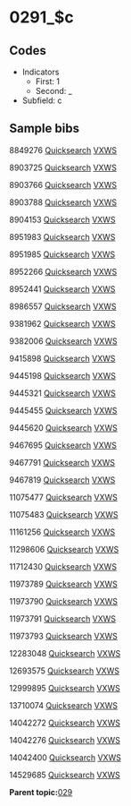 # 0291\_$c

## Codes

-   Indicators
    -   First: 1
    -   Second: \_
-   Subfield: c

## Sample bibs

8849276 [Quicksearch](https://search.library.yale.edu/catalog/8849276) [VXWS](http://prodorbis.library.yale.edu:7014/vxws/GetHoldingsService?bibId=8849276)

8903725 [Quicksearch](https://search.library.yale.edu/catalog/8903725) [VXWS](http://prodorbis.library.yale.edu:7014/vxws/GetHoldingsService?bibId=8903725)

8903766 [Quicksearch](https://search.library.yale.edu/catalog/8903766) [VXWS](http://prodorbis.library.yale.edu:7014/vxws/GetHoldingsService?bibId=8903766)

8903788 [Quicksearch](https://search.library.yale.edu/catalog/8903788) [VXWS](http://prodorbis.library.yale.edu:7014/vxws/GetHoldingsService?bibId=8903788)

8904153 [Quicksearch](https://search.library.yale.edu/catalog/8904153) [VXWS](http://prodorbis.library.yale.edu:7014/vxws/GetHoldingsService?bibId=8904153)

8951983 [Quicksearch](https://search.library.yale.edu/catalog/8951983) [VXWS](http://prodorbis.library.yale.edu:7014/vxws/GetHoldingsService?bibId=8951983)

8951985 [Quicksearch](https://search.library.yale.edu/catalog/8951985) [VXWS](http://prodorbis.library.yale.edu:7014/vxws/GetHoldingsService?bibId=8951985)

8952266 [Quicksearch](https://search.library.yale.edu/catalog/8952266) [VXWS](http://prodorbis.library.yale.edu:7014/vxws/GetHoldingsService?bibId=8952266)

8952441 [Quicksearch](https://search.library.yale.edu/catalog/8952441) [VXWS](http://prodorbis.library.yale.edu:7014/vxws/GetHoldingsService?bibId=8952441)

8986557 [Quicksearch](https://search.library.yale.edu/catalog/8986557) [VXWS](http://prodorbis.library.yale.edu:7014/vxws/GetHoldingsService?bibId=8986557)

9381962 [Quicksearch](https://search.library.yale.edu/catalog/9381962) [VXWS](http://prodorbis.library.yale.edu:7014/vxws/GetHoldingsService?bibId=9381962)

9382006 [Quicksearch](https://search.library.yale.edu/catalog/9382006) [VXWS](http://prodorbis.library.yale.edu:7014/vxws/GetHoldingsService?bibId=9382006)

9415898 [Quicksearch](https://search.library.yale.edu/catalog/9415898) [VXWS](http://prodorbis.library.yale.edu:7014/vxws/GetHoldingsService?bibId=9415898)

9445198 [Quicksearch](https://search.library.yale.edu/catalog/9445198) [VXWS](http://prodorbis.library.yale.edu:7014/vxws/GetHoldingsService?bibId=9445198)

9445321 [Quicksearch](https://search.library.yale.edu/catalog/9445321) [VXWS](http://prodorbis.library.yale.edu:7014/vxws/GetHoldingsService?bibId=9445321)

9445455 [Quicksearch](https://search.library.yale.edu/catalog/9445455) [VXWS](http://prodorbis.library.yale.edu:7014/vxws/GetHoldingsService?bibId=9445455)

9445620 [Quicksearch](https://search.library.yale.edu/catalog/9445620) [VXWS](http://prodorbis.library.yale.edu:7014/vxws/GetHoldingsService?bibId=9445620)

9467695 [Quicksearch](https://search.library.yale.edu/catalog/9467695) [VXWS](http://prodorbis.library.yale.edu:7014/vxws/GetHoldingsService?bibId=9467695)

9467791 [Quicksearch](https://search.library.yale.edu/catalog/9467791) [VXWS](http://prodorbis.library.yale.edu:7014/vxws/GetHoldingsService?bibId=9467791)

9467819 [Quicksearch](https://search.library.yale.edu/catalog/9467819) [VXWS](http://prodorbis.library.yale.edu:7014/vxws/GetHoldingsService?bibId=9467819)

11075477 [Quicksearch](https://search.library.yale.edu/catalog/11075477) [VXWS](http://prodorbis.library.yale.edu:7014/vxws/GetHoldingsService?bibId=11075477)

11075483 [Quicksearch](https://search.library.yale.edu/catalog/11075483) [VXWS](http://prodorbis.library.yale.edu:7014/vxws/GetHoldingsService?bibId=11075483)

11161256 [Quicksearch](https://search.library.yale.edu/catalog/11161256) [VXWS](http://prodorbis.library.yale.edu:7014/vxws/GetHoldingsService?bibId=11161256)

11298606 [Quicksearch](https://search.library.yale.edu/catalog/11298606) [VXWS](http://prodorbis.library.yale.edu:7014/vxws/GetHoldingsService?bibId=11298606)

11712430 [Quicksearch](https://search.library.yale.edu/catalog/11712430) [VXWS](http://prodorbis.library.yale.edu:7014/vxws/GetHoldingsService?bibId=11712430)

11973789 [Quicksearch](https://search.library.yale.edu/catalog/11973789) [VXWS](http://prodorbis.library.yale.edu:7014/vxws/GetHoldingsService?bibId=11973789)

11973790 [Quicksearch](https://search.library.yale.edu/catalog/11973790) [VXWS](http://prodorbis.library.yale.edu:7014/vxws/GetHoldingsService?bibId=11973790)

11973791 [Quicksearch](https://search.library.yale.edu/catalog/11973791) [VXWS](http://prodorbis.library.yale.edu:7014/vxws/GetHoldingsService?bibId=11973791)

11973793 [Quicksearch](https://search.library.yale.edu/catalog/11973793) [VXWS](http://prodorbis.library.yale.edu:7014/vxws/GetHoldingsService?bibId=11973793)

12283048 [Quicksearch](https://search.library.yale.edu/catalog/12283048) [VXWS](http://prodorbis.library.yale.edu:7014/vxws/GetHoldingsService?bibId=12283048)

12693575 [Quicksearch](https://search.library.yale.edu/catalog/12693575) [VXWS](http://prodorbis.library.yale.edu:7014/vxws/GetHoldingsService?bibId=12693575)

12999895 [Quicksearch](https://search.library.yale.edu/catalog/12999895) [VXWS](http://prodorbis.library.yale.edu:7014/vxws/GetHoldingsService?bibId=12999895)

13710074 [Quicksearch](https://search.library.yale.edu/catalog/13710074) [VXWS](http://prodorbis.library.yale.edu:7014/vxws/GetHoldingsService?bibId=13710074)

14042272 [Quicksearch](https://search.library.yale.edu/catalog/14042272) [VXWS](http://prodorbis.library.yale.edu:7014/vxws/GetHoldingsService?bibId=14042272)

14042276 [Quicksearch](https://search.library.yale.edu/catalog/14042276) [VXWS](http://prodorbis.library.yale.edu:7014/vxws/GetHoldingsService?bibId=14042276)

14042400 [Quicksearch](https://search.library.yale.edu/catalog/14042400) [VXWS](http://prodorbis.library.yale.edu:7014/vxws/GetHoldingsService?bibId=14042400)

14529685 [Quicksearch](https://search.library.yale.edu/catalog/14529685) [VXWS](http://prodorbis.library.yale.edu:7014/vxws/GetHoldingsService?bibId=14529685)

**Parent topic:**[029](../../tags/029/029.md)

